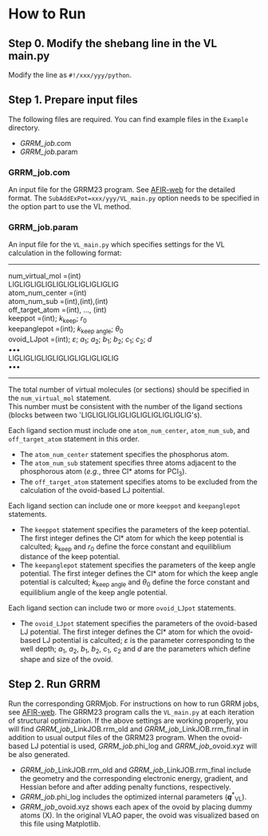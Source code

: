 
# How to Run
## Step 0. Modify the shebang line in the VL main.py
Modify the line as `#!/xxx/yyy/python`.

## Step 1. Prepare input files
The following files are required. You can find example files in the `Example` directory.  
- _GRRM_job_.com
- _GRRM_job_.param

### GRRM_job.com
An input file for the GRRM23 program. See [AFIR-web](https://afir.sci.hokudai.ac.jp) for the detailed format.
The `SubAddExPot=xxx/yyy/VL_main.py` option needs to be specified in the option part to use the VL method.

### GRRM_job.param
An input file for the `VL_main.py` which specifies settings for the VL calculation in the following format:

----------
num_virtual_mol   =(int)  
LIGLIGLIGLIGLIGLIGLIGLIGLIGLIG  
atom_num_center   =(int)  
atom_num_sub      =(int),(int),(int)  
off_target_atom   =(int), ..., (int)  
keeppot           =(int); _k_<sub>keep</sub>; _r_<sub>0</sub>  
keepanglepot      =(int); _k_<sub>keep angle</sub>; _θ_<sub>0</sub>   
ovoid_LJpot       =(int); _ε_; _a_<sub>1</sub>; _a_<sub>2</sub>; _b_<sub>1</sub>; _b_<sub>2</sub>; _c_<sub>1</sub>; _c_<sub>2</sub>; _d_  
•••   
LIGLIGLIGLIGLIGLIGLIGLIGLIGLIG  
•••

----------


The total number of virtual molecules (or sections) should be specified in the `num_virtual_mol` statement.  
This number must be consistent with the number of the ligand sections (blocks between two 'LIGLIGLIGLIGLIGLIGLIGLIGLIGLIG's).  

Each ligand section must include one `atom_num_center`, `atom_num_sub`, and `off_target_atom` statement in this order.  
- The `atom_num_center` statement specifies the phosphorus atom.  
- The `atom_num_sub` statement specifies three atoms adjacent to the phosphorous atom (_e.g._, three Cl* atoms for PCl<sub>3</sub>).  
- The `off_target_atom` statement specifies atoms to be excluded from the calculation of the ovoid-based LJ poitential.
  
Each ligand section can include one or more `keeppot` and `keepanglepot` statements.
- The `keeppot` statement specifies the parameters of the keep potential. The first integer defines the Cl* atom for which the keep potential is calculted; _k_<sub>keep</sub> and _r_<sub>0</sub> define the force constant and equiliblium distance of the keep potential.
- The `keepanglepot` statement specifies the parameters of the keep angle potential. The first integer defines the Cl* atom for which the keep angle potential is calculted; _k_<sub>keep angle</sub> and _θ_<sub>0</sub> define the force constant and equiliblium angle of the keep angle potential.

Each ligand section can include two or more `ovoid_LJpot` statements.
- The `ovoid_LJpot` statement specifies the parameters of the ovoid-based LJ potential. The first integer defines the Cl* atom for which the ovoid-based LJ potential is calculted; _ε_ is the parameter corresponding to the well depth; _a_<sub>1</sub>, _a_<sub>2</sub>, _b_<sub>1</sub>, _b_<sub>2</sub>, _c_<sub>1</sub>, _c_<sub>2</sub> and _d_ are the parameters which define shape and size of the ovoid.

## Step 2. Run GRRM 

Run the corresponding GRRMjob. For instructions on how to run GRRM jobs, see [AFIR-web](https://afir.sci.hokudai.ac.jp). The GRRM23 program calls the `VL_main.py` at each iteration of structural optimization. If the above settings are working properly, you will find _GRRM_job_\_LinkJOB.rrm_old and _GRRM_job_\_LinkJOB.rrm_final in addition to usual output files of the GRRM23 program. When the ovoid-based LJ potential is used, _GRRM_job_.phi_log and _GRRM_job_\_ovoid.xyz will be also generated.

- _GRRM_job_\_LinkJOB.rrm_old and _GRRM_job_\_LinkJOB.rrm_final include the geometry and the corresponding electronic energy, gradient, and Hessian before and after adding penalty functions, respectively.
- _GRRM_job_.phi_log includes the optimized internal parameters (**_q_**<sup>*</sup><sub>VL</sub>).
- _GRRM_job_\_ovoid.xyz shows each apex of the ovoid by placing dummy atoms (X). In the original VLAO paper, the ovoid was visualized based on this file using Matplotlib.




